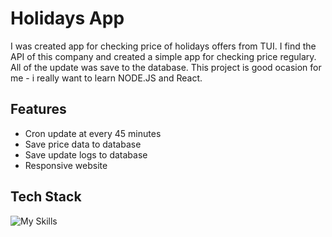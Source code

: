 
# Holidays App

I was created app for checking price of holidays offers from TUI. I find the API of this company and created a simple app for checking price regulary. All of the update was save to the database. This project is good ocasion for me - i really want to learn NODE.JS and React.
## Features

- Cron update at every 45 minutes
- Save price data to database
- Save update logs to database
- Responsive website


## Tech Stack

![My Skills](https://skillicons.dev/icons?i=html,css,react,nodejs,express)

